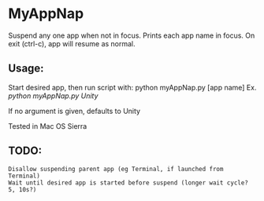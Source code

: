 # MyAppNap
Suspend any one app when not in focus. Prints each app name in focus. On exit (ctrl-c), app will resume as normal.

## Usage:

Start desired app, then run script with:
python myAppNap.py [app name]
Ex. *python myAppNap.py Unity*

If no argument is given, defaults to Unity

Tested in Mac OS Sierra

## TODO:

    Disallow suspending parent app (eg Terminal, if launched from Terminal)
    Wait until desired app is started before suspend (longer wait cycle? 5, 10s?)
